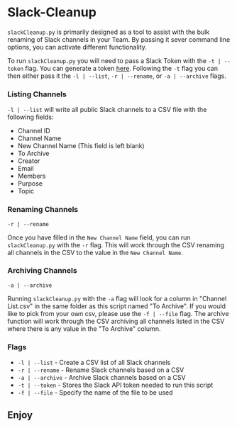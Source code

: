 # Slack-Cleanup

`slackCleanup.py` is primarily designed as a tool to assist with the bulk renaming of Slack channels in your Team. By passing it sever command line options, you can activate different functionality.

To run `slackCleanup.py` you will need to pass a Slack Token with the `-t | --token` flag. You can generate a token [here](https://api.slack.com/custom-integrations/legacy-tokens). Following the `-t` flag you can then either pass it the `-l | --list`, `-r | --rename`, or `-a | --archive` flags.

### Listing Channels
`-l | --list` will write all public Slack channels to a CSV file with the following fields:

- Channel ID
- Channel Name
- New Channel Name (This field is left blank)
- To Archive
- Creator
- Email
- Members
- Purpose
- Topic

### Renaming Channels
`-r | --rename`

Once you have filled in the `New Channel Name` field, you can run `slackCleanup.py` with the `-r` flag. This will work through the CSV renaming all channels in the CSV to the value in the `New Channel Name`.

### Archiving Channels
`-a | --archive`

Running `slackCleanup.py` with the `-a` flag will look for a column in "Channel List.csv" in the same folder as this script named "To Archive". If you would like to pick from your own csv, please use the `-f | --file` flag. The archive function will work through the CSV archiving all channels listed in the CSV where there is any value in the "To Archive" column.

### Flags

- `-l | --list` - Create a CSV list of all Slack channels
- `-r | --rename` - Rename Slack channels based on a CSV
- `-a | --archive` - Archive Slack channels based on a CSV
- `-t | --token` - Stores the Slack API token needed to run this script
- `-f | --file` - Specify the name of the file to be used

## Enjoy
